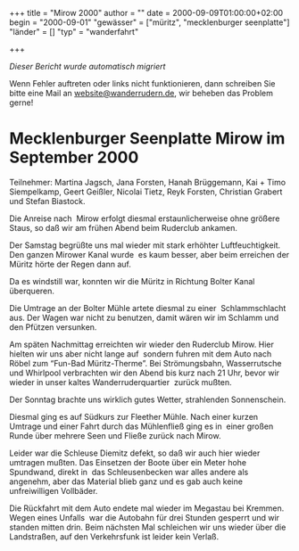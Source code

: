 +++
title = "Mirow 2000"
author = ""
date = 2000-09-09T01:00:00+02:00
begin = "2000-09-01"
"gewässer" = ["müritz", "mecklenburger seenplatte"]
"länder" = []
"typ" = "wanderfahrt"

+++


*Dieser Bericht wurde automatisch migriert*

Wenn Fehler auftreten oder links nicht funktionieren, dann schreiben Sie bitte eine Mail an website@wanderrudern.de, wir beheben das Problem gerne!



# Mecklenburger Seenplatte Mirow im September 2000


Teilnehmer: Martina Jagsch, Jana Forsten, Hanah Brüggemann, Kai + Timo Siempelkamp, Geert Geißler, Nicolai Tietz, Reyk Forsten, Christian Grabert und Stefan Biastock.

Die Anreise nach  Mirow erfolgt diesmal erstaunlicherweise ohne größere Staus, so daß wir am frühen Abend beim Ruderclub ankamen.

Der Samstag begrüßte uns mal wieder mit stark erhöhter Luftfeuchtigkeit. Den ganzen Mirower Kanal wurde  es kaum besser, aber beim erreichen der Müritz hörte der Regen dann auf.

Da es windstill war, konnten wir die Müritz in Richtung Bolter Kanal überqueren.

Die Umtrage an der Bolter Mühle artete diesmal zu einer  Schlammschlacht aus. Der Wagen war nicht zu benutzen, damit wären wir im Schlamm und den Pfützen versunken.

Am späten Nachmittag erreichten wir wieder den Ruderclub Mirow. Hier hielten wir uns aber nicht lange auf  sondern fuhren mit dem Auto nach Röbel zum “Fun-Bad Müritz-Therme”. Bei Strömungsbahn, Wasserrutsche und Whirlpool verbrachten wir den Abend bis kurz nach 21 Uhr, bevor wir wieder in unser kaltes Wanderruderquartier  zurück mußten.

Der Sonntag brachte uns wirklich gutes Wetter, strahlenden Sonnenschein.

Diesmal ging es auf Südkurs zur Fleether Mühle. Nach einer kurzen Umtrage und einer Fahrt durch das Mühlenfließ ging es in  einer großen Runde über mehrere Seen und Fließe zurück nach Mirow.

Leider war die Schleuse Diemitz defekt, so daß wir auch hier wieder umtragen mußten. Das Einsetzen der Boote über ein Meter hohe Spundwand, direkt in  das Schleusenbecken war alles andere als angenehm, aber das Material blieb ganz und es gab auch keine unfreiwilligen Vollbäder.

Die Rückfahrt mit dem Auto endete mal wieder im Megastau bei Kremmen. Wegen eines Unfalls  war die Autobahn für drei Stunden gesperrt und wir standen mitten drin. Beim nächsten Mal schleichen wir uns wieder über die Landstraßen, auf den Verkehrsfunk ist leider kein Verlaß.